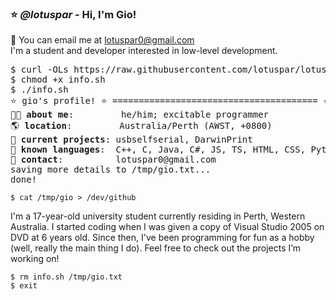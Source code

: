 ### ⭐️ *@lotuspar* - Hi, I'm Gio!
📧 You can email me at lotuspar0@gmail.com \
I'm a student and developer interested in low-level development.
<pre>
$ curl -OLs https://raw.githubusercontent.com/lotuspar/lotuspar/main/info.sh
$ chmod +x info.sh
$ ./info.sh
⭐️ gio's profile! ⭐️ ======================================= ⭐️
🏃🏾 <b>about me</b>:         he/him; excitable programmer
🌎 <b>location</b>:         Australia/Perth (AWST, +0800)
📖 <b>current projects</b>: usbselfserial, DarwinPrint
📖 <b>known languages</b>:  C++, C, Java, C#, JS, TS, HTML, CSS, Python, PHP, Bash
📖 <b>contact</b>:          lotuspar0@gmail.com
saving more details to /tmp/gio.txt...
done!
</pre>
```
$ cat /tmp/gio > /dev/github
```
I'm a 17-year-old university student currently residing in Perth, Western Australia. I started coding when I was given a copy of Visual Studio 2005 on DVD at 6 years old. Since then, I've been programming for fun as a hobby (well, really the main thing I do). Feel free to check out the projects I’m working on!
```
$ rm info.sh /tmp/gio.txt
$ exit
```
